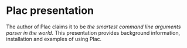 Plac presentation
=================

The author of Plac claims it to be *the smartest command line arguments parser
in the world*. This presentation provides background information, installation
and examples of using Plac.
